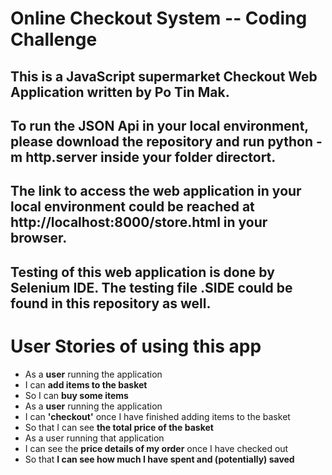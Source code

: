 # Online Checkout System -- Coding Challenge

## This is a JavaScript supermarket Checkout Web Application written by Po Tin Mak.
## To run the JSON Api in your local environment, please download the repository and run python -m http.server inside your folder directort.
## The link to access the web application in your local environment could be reached at http://localhost:8000/store.html in your browser.
## Testing of this web application is done by Selenium IDE. The testing file .SIDE could be found in this repository as well.



# User Stories of using this app
* As a **user** running the application
* I can **add items to the basket**
* So I can **buy some items**
* As a **user** running the application
* I can **'checkout'** once I have finished adding items to the basket
* So that I can see **the total price of the basket**
* As a user running that application
* I can see the **price details of my order** once I have checked out
* So that **I can see how much I have spent and (potentially) saved**
